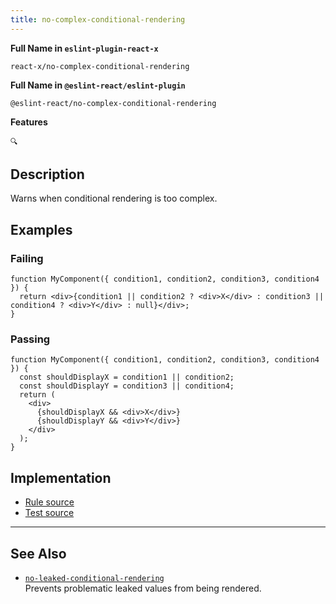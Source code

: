 ```yaml
---
title: no-complex-conditional-rendering
---
```


**Full Name in `eslint-plugin-react-x`**

```plain copy
react-x/no-complex-conditional-rendering
```

**Full Name in `@eslint-react/eslint-plugin`**

```plain copy
@eslint-react/no-complex-conditional-rendering
```

**Features**

`🔍`

## Description

Warns when conditional rendering is too complex.

## Examples

### Failing

```tsx
function MyComponent({ condition1, condition2, condition3, condition4 }) {
  return <div>{condition1 || condition2 ? <div>X</div> : condition3 || condition4 ? <div>Y</div> : null}</div>;
}
```

### Passing

```tsx
function MyComponent({ condition1, condition2, condition3, condition4 }) {
  const shouldDisplayX = condition1 || condition2;
  const shouldDisplayY = condition3 || condition4;
  return (
    <div>
      {shouldDisplayX && <div>X</div>}
      {shouldDisplayY && <div>Y</div>}
    </div>
  );
}
```

## Implementation

- [Rule source](https://github.com/Rel1cx/eslint-react/tree/main/packages/plugins/eslint-plugin-react-x/src/rules/no-complex-conditional-rendering.ts)
- [Test source](https://github.com/Rel1cx/eslint-react/tree/main/packages/plugins/eslint-plugin-react-x/src/rules/no-complex-conditional-rendering.spec.ts)

---

## See Also

- [`no-leaked-conditional-rendering`](./no-leaked-conditional-rendering)\
  Prevents problematic leaked values from being rendered.
